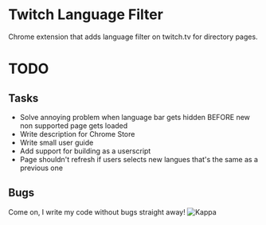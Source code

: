 # Twitch Language Filter

Chrome extension that adds language filter on twitch.tv for directory pages.

# TODO

## Tasks

- Solve annoying problem when language bar gets hidden BEFORE new non supported page gets loaded
- Write description for Chrome Store
- Write small user guide
- Add support for building as a userscript
- Page shouldn't refresh if users selects new langues that's the same as a previous one

## Bugs

Come on, I write my code without bugs straight away! ![Kappa](http://static-cdn.jtvnw.net/emoticons/v1/25/1.0)
